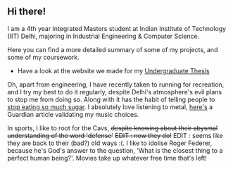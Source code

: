 ## Hi there!

I am a 4th year Integrated Masters student at Indian Institute of Technology (IIT) Delhi, majoring in Industrial Engineering & Computer Science. 

Here you can find a more detailed summary of some of my projects, and some of my coursework.

- Have a look at the website we made for my [Undergraduate Thesis](btp_website/home.html)
<!-- - [You can't touch this](index_wsms.html) -->

Oh, apart from engineering, I have recently taken to running for recreation, and I try my best to do it regularly, despite Delhi's atmosphere's evil plans to stop me from doing so. Along with it has the habit of telling people to [stop eating so much sugar](http://www.nytimes.com/2011/04/17/magazine/mag-17Sugar-t.html). I absolutely love listening to metal, [here's](https://www.theguardian.com/music/musicblog/2007/mar/21/whymetalfansarebrainier) a Guardian article validating my music choices.

In sports, I like to root for the Cavs, ~~despite knowing about their abysmal understanding of the word 'defense'~~ ~~EDIT : now they do!~~ EDIT : seems like they are back to their (bad?) old ways :(. I like to idolise Roger Federer, because he's God's answer to the question, 'What is the closest thing to a perfect human being?'. Movies take up whatever free time that's left!
